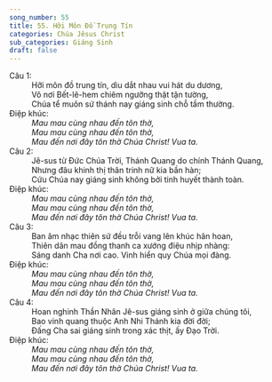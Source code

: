```yaml
---
song_number: 55
title: 55. Hỡi Môn Đồ Trung Tín
categories: Chúa Jêsus Christ
sub_categories: Giáng Sinh
draft: false
---
```

<dl><dt>Câu 1:</dt><dd data-verse="1">Hỡi môn đồ trung tín, dìu dắt nhau vui hát du dương, <br/>Vô nơi Bết-lê-hem chiêm ngưỡng thật tận tường, <br/>Chúa tể muôn sứ thánh nay giáng sinh chỗ tầm thường. </dd><dt>Điệp khúc:</dt><dd data-chorus="1"><em>Mau mau cùng nhau đến tôn thờ, <br/>Mau mau cùng nhau đến tôn thờ, <br/>Mau đến nơi đây tôn thờ Chúa Christ! Vua ta. </em></dd><dt>Câu 2:</dt><dd data-verse="2">Jê-sus từ Đức Chúa Trời, Thánh Quang do chính Thánh Quang, <br/>Nhưng đâu khinh thị thân trinh nữ kia bần hàn; <br/>Cứu Chúa nay giáng sinh không bởi tinh huyết thành toàn. </dd><dt>Điệp khúc:</dt><dd data-chorus="1"><em>Mau mau cùng nhau đến tôn thờ, <br/>Mau mau cùng nhau đến tôn thờ, <br/>Mau đến nơi đây tôn thờ Chúa Christ! Vua ta. </em></dd><dt>Câu 3:</dt><dd data-verse="3"> Ban âm nhạc thiên sứ đều trỗi vang lên khúc hân hoan, <br/>Thiên dân mau đồng thanh ca xướng điệu nhịp nhàng: <br/>Sáng danh Cha nơi cao. Vinh hiển quy Chúa mọi đàng. </dd><dt>Điệp khúc:</dt><dd data-chorus="1"><em>Mau mau cùng nhau đến tôn thờ, <br/>Mau mau cùng nhau đến tôn thờ, <br/>Mau đến nơi đây tôn thờ Chúa Christ! Vua ta. </em></dd><dt>Câu 4:</dt><dd data-verse="4">Hoan nghinh Thần Nhân Jê-sus giáng sinh ở giữa chúng tôi, <br/>Bao vinh quang thuộc Anh Nhi Thánh kia đời đời; <br/>Đấng Cha sai giáng sinh trong xác thịt, ấy Đạo Trời. </dd><dt>Điệp khúc:</dt><dd data-chorus="1"><em>Mau mau cùng nhau đến tôn thờ, <br/>Mau mau cùng nhau đến tôn thờ, <br/>Mau đến nơi đây tôn thờ Chúa Christ! Vua ta. </em></dd></dl>